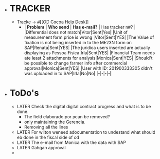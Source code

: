 - # TRACKER
	- Tracke -> #[[OD Cocoa Help Desk]]
		- | **Problem** | **Who send** | **Has e-mail?** | Has tracker n#? |
		  |Differential does not match|Vitor|Sent|Yes|
		  |Unit of measurement form price is wrong |Vitor|Sent|YES|
		  |The Value of fixation is not being inserted in to the ME23N form on SAP|Renata|Sent|YES|
		  |The juridica users inserted are actually displaying as Pessoa Fisica|Irla|Sent|YES|
		  |Financial Team needs ate least 2 attachments for analysis|Monica|Sent|YES|
		  |Should't be possible to change farmer info after commercial approval|Monica|Sent|YES|
		  |User with ID: 201900333305 didn't was uploaded in to SAP|Irla|No|No|
		  |-|-|-|-|
- # ToDo's
	- LATER Check the digital digital contract progress and what is to be done.
		- The field elaborado por pcan be removed?
		- only maintaining the Gerencia.
		- Removing all the lines
	- LATER For wilton weneed adocumentation to undestand what should eb done in the fiscal side of od
	- LATER The e-mail from Monica with the data with SAP
	- LATER Gahgan approval
	-